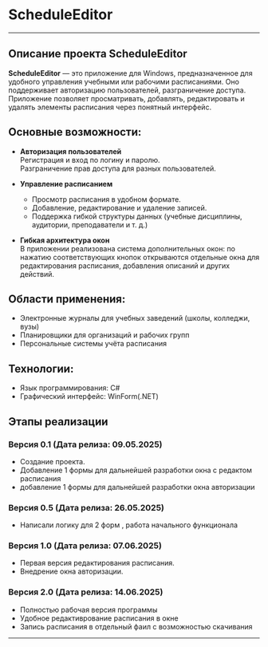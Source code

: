 # ScheduleEditor
----------------------------------
## Описание проекта ScheduleEditor

**ScheduleEditor** — это приложение для Windows, предназначенное для удобного управления учебными или рабочими расписаниями. Оно поддерживает авторизацию пользователей, разграничение доступа. Приложение позволяет просматривать, добавлять, редактировать и удалять элементы расписания через понятный интерфейс.

## Основные возможности:

- **Авторизация пользователей**  
  Регистрация и вход по логину и паролю.  
  Разграничение прав доступа для разных пользователей.

- **Управление расписанием**  
   - Просмотр расписания в удобном формате.  
   - Добавление, редактирование и удаление записей.  
   - Поддержка гибкой структуры данных (учебные дисциплины, аудитории, преподаватели и т. д.)
     
- **Гибкая архитектура окон**  
  В приложении реализована система дополнительных окон: по нажатию соответствующих кнопок открываются отдельные окна для редактирования расписания, добавления описаний и других действий.

## Области применения:

- Электронные журналы для учебных заведений (школы, колледжи, вузы)
- Планировщики для организаций и рабочих групп
- Персональные системы учёта расписания

## Технологии:

- Язык программирования: C#
- Графический интерфейс: WinForm(.NET)

## Этапы реализации

### Версия 0.1 (Дата релиза: 09.05.2025)
- Создание проекта.
- Добавление 1 формы для дальнейшей разработки окна с редактом расписания
- добавление 1 формы для дальнейшей разработки окна авторизации

### Версия 0.5 (Дата релиза: 26.05.2025)
- Написали логику для 2 форм , работа начального функционала 

### Версия 1.0 (Дата релиза: 07.06.2025)
- Первая версия редактирования расписания.  
- Внедрение окна авторизации.    

### Версия 2.0 (Дата релиза: 14.06.2025)
- Полностью рабочая версия программы
- Удобное редактиврование расписания в окне  
- Запись расписания в отдельный фаил с возможностью скачивания
--------------------------------------
